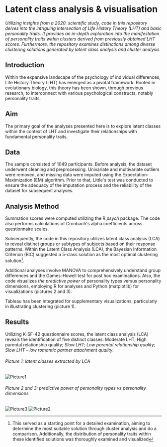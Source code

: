 # Latent class analysis & visualisation 


*Utilizing insights from a 2020. scientific study, code in this repository delves into the intriguing intersection of Life History Theory (LHT) and basic personality traits. It provides an in-depth exploration into the manifestation of personality traits within clusters derived from previously obtained LHT scores. Furthermore, the repository examines distinctions among diverse clustering solutions generated by latent class analysis and cluster analysis*


## Introduction

Within the expansive landscape of the psychology of individual differences, Life History Theory (LHT) has emerged as a pivotal framework. Rooted in evolutionary biology, this theory has been shown, through previous research, to interconnect with various psychological constructs, notably personality traits.

## Aim

The primary goal of the analyses presented here is to explore latent classes within the context of LHT and investigate their relationships with fundamental personality traits. 


## Data

The sample consisted of 1049 participants. Before analysis, the dataset underwent cleaning and preprocessing. Univariate and multivariate outliers were removed, and missing data were imputed using the Expectation-Maximization (EM) algorithm. Prior to that, Little's test was conducted to ensure the adequacy of the imputation process and the reliability of the dataset for subsequent analyses.

## Analysis Method

Summation scores were computed utilizing the R *psych* package. The code also performs calculations of Cronbach's alpha coefficients across questionnaire scales.

Subsequently, the code in this repository utilizes latent class analysis (LCA) to reveal distinct groups or subtypes of subjects based on their response patterns. Within the Latent Class Analysis (LCA), the Bayesian Information Criterion (BIC) suggested a 5-class solution as the most optimal clustering solution[^1].

[^1]: This served as a starting point for a detailed examination, aiming to determine the most suitable solution through cluster analysis and do a comparison. Additionally, the distribution of personality traits within these identified solutions was thoroughly examined and visualized

Additional analyses involve MANOVA to comprehensively understand group differences and the Games-Howell test for post hoc examinations. Also, the code visualizes *the predictive power* of personality types versus personality dimensions, employing R for analyses and Python (matplotlib) for visualizations (pictures 2 and 3). 

Tableau has been integrated for supplementary visualizations, particularly in illustrating clustering (picture 1).

## Results

Utilizing K-SF-42 questionnaire scores, the latent class analysis (LCA) reveals the identification of five distinct classes: Moderate LHT; High parental relationship quality; *Slow LHT; Low parental relationship quality; Slow LHT – low romantic partner attachment quality*.
 
###### Picture 1: latent classes extracted by LCA
![Picture1](https://github.com/makilezx/Latent-class-analysis-visualisation-Life-history-theory/assets/50851469/77463bcb-8631-40fc-a2bd-aed9d552b052)
###### Picture 2 and 3: predictive power of personality types vs personality dimensions
![Picture3](https://github.com/makilezx/Latent-class-analysis-visualisation-Life-history-theory/assets/50851469/1bfbd184-0994-41d1-b6a9-47cb1221a42b)
![Picture2](https://github.com/makilezx/Latent-class-analysis-visualisation-Life-history-theory/assets/50851469/f63f1c01-f030-4f6e-b7fd-095c0e3defb2)

